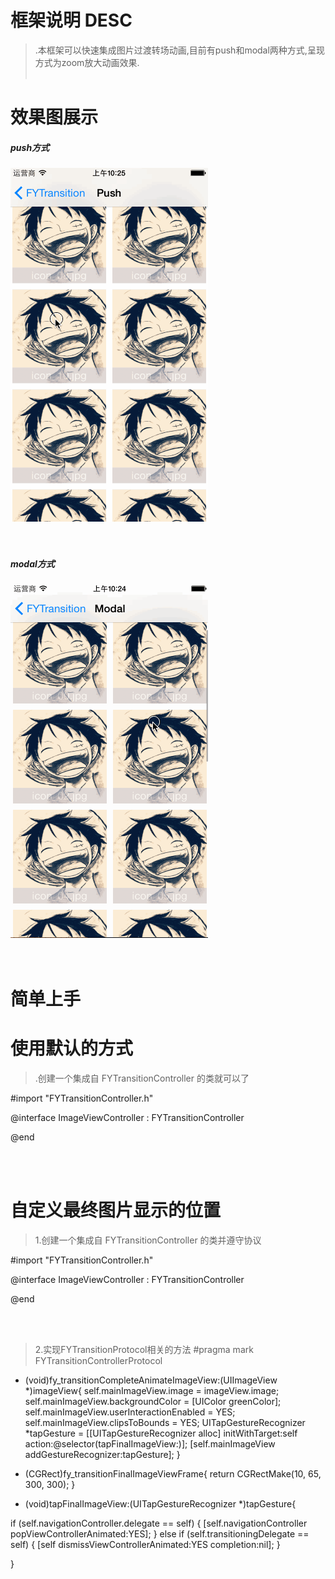 <br /> <br />

框架说明 DESC
===============
>.本框架可以快速集成图片过渡转场动画,目前有push和modal两种方式,呈现方式为zoom放大动画效果.<br /><br />

效果图展示
===============


##### push方式
![image](./FYTransitionExample/gif/push.gif)<br /><br /><br />

##### modal方式
![image](./FYTransitionExample/gif/modal.gif)<br /><br /><br />


简单上手
===============

使用默认的方式
===============
>.创建一个集成自 FYTransitionController 的类就可以了

#import "FYTransitionController.h"

@interface ImageViewController : FYTransitionController 

@end 

<br /><br />

自定义最终图片显示的位置
===============
>1.创建一个集成自 FYTransitionController 的类并遵守协议 <FYTransitionProtocol>

#import "FYTransitionController.h"

@interface ImageViewController : FYTransitionController<FYTransitionProtocol>

@end 

<br /><br />

>2.实现FYTransitionProtocol相关的方法
#pragma mark FYTransitionControllerProtocol
- (void)fy_transitionCompleteAnimateImageView:(UIImageView *)imageView{
self.mainImageView.image = imageView.image;
self.mainImageView.backgroundColor = [UIColor greenColor];
self.mainImageView.userInteractionEnabled = YES;
self.mainImageView.clipsToBounds = YES;
UITapGestureRecognizer *tapGesture = [[UITapGestureRecognizer alloc] initWithTarget:self action:@selector(tapFinalImageView:)];
[self.mainImageView addGestureRecognizer:tapGesture];
}

- (CGRect)fy_transitionFinalImageViewFrame{
return  CGRectMake(10, 65, 300, 300);
}

- (void)tapFinalImageView:(UITapGestureRecognizer *)tapGesture{

if (self.navigationController.delegate == self) {
[self.navigationController popViewControllerAnimated:YES];
} else if (self.transitioningDelegate == self) {
[self dismissViewControllerAnimated:YES completion:nil];
}

}
<br /><br />